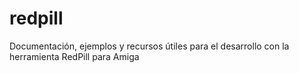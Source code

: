 # redpill
Documentación, ejemplos y recursos útiles para el desarrollo con la herramienta RedPill para Amiga
